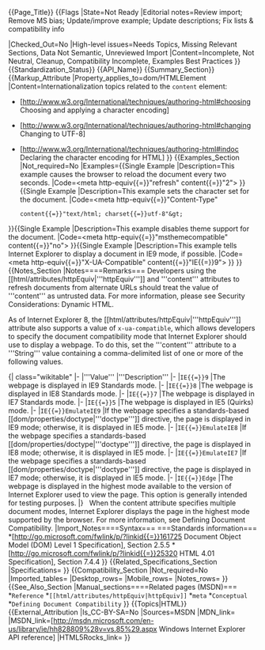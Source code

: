 {{Page_Title}}
{{Flags
|State=Not Ready
|Editorial notes=Review import; Remove MS bias; Update/improve example; Update descriptions; Fix lists & compatibility info

|Checked_Out=No
|High-level issues=Needs Topics, Missing Relevant Sections, Data Not Semantic, Unreviewed Import
|Content=Incomplete, Not Neutral, Cleanup, Compatibility Incomplete, Examples Best Practices
}}
{{Standardization_Status}}
{{API_Name}}
{{Summary_Section}}
{{Markup_Attribute
|Property_applies_to=dom/HTMLElement
|Content=Internationalization topics related to the <code>content</code> element:
* [http://www.w3.org/International/techniques/authoring-html#choosing Choosing and applying a character encoding]
* [http://www.w3.org/International/techniques/authoring-html#changing Changing to UTF-8]
* [http://www.w3.org/International/techniques/authoring-html#indoc Declaring the character encoding for HTML]
}}
{{Examples_Section
|Not_required=No
|Examples={{Single Example
|Description=This example causes the browser to reload the document every two seconds.
|Code=&lt;meta http-equiv{{=}}"refresh" content{{=}}"2"&gt;
}}{{Single Example
|Description=This example sets the character set for the document.
|Code=&lt;meta http-equiv{{=}}"Content-Type"

      content{{=}}"text/html; charset{{=}}utf-8"&gt;
}}{{Single Example
|Description=This example disables theme support for the document.
|Code=&lt;meta http-equiv{{=}}"msthemecompatible" content{{=}}"no"&gt;
}}{{Single Example
|Description=This example tells Internet Explorer to display a document in IE9 mode, if possible.
|Code=&lt;meta http-equiv{{=}}"X-UA-Compatible" content{{=}}"IE{{=}}9"&gt;
}}
}}
{{Notes_Section
|Notes====Remarks===
Developers using the [[html/attributes/httpEquiv|'''httpEquiv''']] and '''content''' attributes to refresh documents from alternate URLs should treat the value of '''content''' as untrusted data.  For more information, please see Security Considerations: Dynamic HTML.

As of Internet Explorer 8, the [[html/attributes/httpEquiv|'''httpEquiv''']] attribute also supports a value of <code>x-ua-compatible</code>, which allows developers to specify the document compatibility mode that Internet Explorer should use to display a webpage.  To do this, set the '''content''' attribute to a '''String''' value containing a comma-delimited list of one or more of the following values.

{| class="wikitable"
|-
|'''Value'''
|'''Description'''
|-
|<code>IE{{=}}9</code>
|The webpage is displayed in IE9 Standards mode.
|-
|<code>IE{{=}}8</code>
|The webpage is displayed in IE8 Standards mode.
|-
|<code>IE{{=}}7</code>
|The webpage is displayed in IE7 Standards mode.
|-
|<code>IE{{=}}5</code>
|The webpage is displayed in IE5 (Quirks) mode.
|-
|<code>IE{{=}}EmulateIE9</code>
|If the webpage specifies a standards-based [[dom/properties/doctype|'''doctype''']] directive, the page is displayed in IE9 mode; otherwise, it is displayed in IE5 mode.
|-
|<code>IE{{=}}EmulateIE8</code>
|If the webpage specifies a standards-based [[dom/properties/doctype|'''doctype''']] directive, the page is displayed in IE8 mode; otherwise, it is displayed in IE5 mode.
|-
|<code>IE{{=}}EmulateIE7</code>
|If the webpage specifies a standards-based [[dom/properties/doctype|'''doctype''']] directive, the page is displayed in IE7 mode; otherwise, it is displayed in IE5 mode.
|-
|<code>IE{{=}}Edge</code>
|The webpage is displayed in the highest mode available to the version of Internet Explorer used to view the page. This option is generally intended for testing purposes.
|}
 
When the content attribute specifies multiple document modes, Internet Explorer displays the page in the highest mode supported by the browser. For more information, see Defining Document Compatibility.
|Import_Notes====Syntax===
===Standards information===
*[http://go.microsoft.com/fwlink/p/?linkid{{=}}161725 Document Object Model (DOM) Level 1 Specification], Section 2.5.5
*[http://go.microsoft.com/fwlink/p/?linkid{{=}}25320 HTML 4.01 Specification], Section 7.4.4
}}
{{Related_Specifications_Section
|Specifications=
}}
{{Compatibility_Section
|Not_required=No
|Imported_tables=
|Desktop_rows=
|Mobile_rows=
|Notes_rows=
}}
{{See_Also_Section
|Manual_sections====Related pages (MSDN)===
*<code>Reference</code>
*<code>[[html/attributes/httpEquiv|httpEquiv]]</code>
*<code>meta</code>
*<code>Conceptual</code>
*<code>Defining Document Compatibility</code>
}}
{{Topics|HTML}}
{{External_Attribution
|Is_CC-BY-SA=No
|Sources=MSDN
|MDN_link=
|MSDN_link=[http://msdn.microsoft.com/en-us/library/ie/hh828809%28v=vs.85%29.aspx Windows Internet Explorer API reference]
|HTML5Rocks_link=
}}